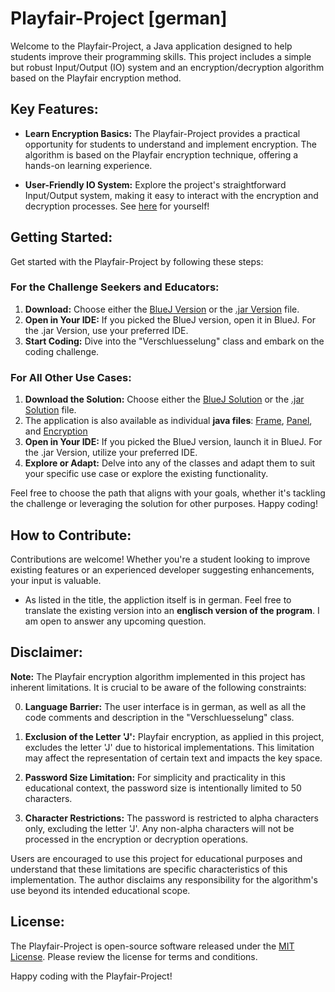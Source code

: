 # Playfair-Project [german] #
Welcome to the Playfair-Project, a Java application designed to help students improve their programming skills. This project includes a simple but robust Input/Output (IO) system and an encryption/decryption algorithm based on the Playfair encryption method.

## Key Features: ##
* **Learn Encryption Basics:**  The Playfair-Project provides a practical opportunity for students to understand and implement encryption. The algorithm is based on the Playfair encryption technique, offering a hands-on learning experience.

* **User-Friendly IO System:** Explore the project's straightforward Input/Output system, making it easy to interact with the encryption and decryption processes. See [here](https://github.com/Sebastian-Sonne/playfair-project/blob/main/UI%20outline.png) for yourself!

## Getting Started: ##

Get started with the Playfair-Project by following these steps:

### For the Challenge Seekers and Educators: ###

1. **Download:** Choose either the [BlueJ Version](https://github.com/Sebastian-Sonne/playfair-project/blob/main/Playfair%20Encryption%20-%20BLUEJ%20Version.zip) or the [.jar Version](https://github.com/Sebastian-Sonne/playfair-project/blob/main/Playfair%20Encryption.jar) file.
2. **Open in Your IDE:** If you picked the BlueJ version, open it in BlueJ. For the .jar Version, use your preferred IDE.
3. **Start Coding:** Dive into the "Verschluesselung" class and embark on the coding challenge.

### For All Other Use Cases: ###

1. **Download the Solution:** Choose either the [BlueJ Solution](https://github.com/Sebastian-Sonne/playfair-project/blob/main/Playfair%20Encryption%20Solution%20-%20BLUEJ%20Version.zip) or the [.jar Solution](https://github.com/Sebastian-Sonne/playfair-project/blob/main/Playfair%20Encryption%20Solution.jar) file.
1. The application is also available as individual **java files**: [Frame](https://github.com/Sebastian-Sonne/playfair-project/blob/main/Frame.java), [Panel](https://github.com/Sebastian-Sonne/playfair-project/blob/main/Panel.java), and [Encryption](https://github.com/Sebastian-Sonne/playfair-project/blob/main/Verschluesselung.java)
2. **Open in Your IDE:** If you picked the BlueJ version, launch it in BlueJ. For the .jar Version, utilize your preferred IDE.
3. **Explore or Adapt:** Delve into any of the classes and adapt them to suit your specific use case or explore the existing functionality.


Feel free to choose the path that aligns with your goals, whether it's tackling the challenge or leveraging the solution for other purposes. Happy coding!

## How to Contribute: ##
Contributions are welcome! Whether you're a student looking to improve existing features or an experienced developer suggesting enhancements, your input is valuable.
* As listed in the title, the appliction itself is in german. Feel free to translate the existing version into an **englisch version of the program**. I am open to answer any upcoming question.
 
## Disclaimer: ##

**Note:** The Playfair encryption algorithm implemented in this project has inherent limitations. It is crucial to be aware of the following constraints:

0. **Language Barrier:** The user interface is in german, as well as all the code comments and description in the "Verschluesselung" class.

1. **Exclusion of the Letter 'J':** Playfair encryption, as applied in this project, excludes the letter 'J' due to historical implementations. This limitation may affect the representation of certain text and impacts the key space.

2. **Password Size Limitation:** For simplicity and practicality in this educational context, the password size is intentionally limited to 50 characters.

3. **Character Restrictions:** The password is restricted to alpha characters only, excluding the letter 'J'. Any non-alpha characters will not be processed in the encryption or decryption operations.

Users are encouraged to use this project for educational purposes and understand that these limitations are specific characteristics of this implementation. The author disclaims any responsibility for the algorithm's use beyond its intended educational scope.


## License: ##

The Playfair-Project is open-source software released under the [MIT License](LICENSE). Please review the license for terms and conditions.

Happy coding with the Playfair-Project!
